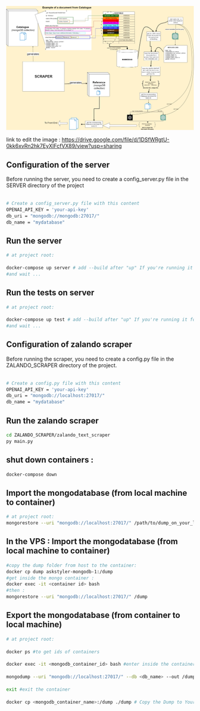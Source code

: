 
[![Big picture of the project](https://github.com/Aziz4785/stylist.ai/blob/master/bigpicture.jpg)](https://github.com/Aziz4785/stylist.ai/blob/master/bigpicture.jpg)

link to edit the image : https://drive.google.com/file/d/1DSfWRgtU-0kk6xvRn2hk7EyXIFcfVX89/view?usp=sharing

## Configuration of the server
Before running the server, you need to create a config_server.py file in the SERVER directory of the project
```bash

# Create a config_server.py file with this content
OPENAI_API_KEY = 'your-api-key'
db_uri = "mongodb://mongodb:27017/"
db_name = "mydatabase"

```
## Run the server
```bash
# at project root:

docker-compose up server # add --build after "up" If you're running it for the first time or after modifying the server code
#and wait ...
```
## Run the tests on server
```bash
# at project root:

docker-compose up test # add --build after "up" If you're running it for the first time or after modifying the test
#and wait ...
```

## Configuration of zalando scraper
Before running the scraper, you need to create a config.py file in the ZALANDO_SCRAPER directory of the project.
```bash

# Create a config.py file with this content
OPENAI_API_KEY = 'your-api-key'
db_uri = "mongodb://localhost:27017/"
db_name = "mydatabase"

```

## Run the zalando scraper
```bash
cd ZALANDO_SCRAPER/zalando_text_scraper
py main.py

```

## shut down containers : 
```bash
docker-compose down

```

## Import the mongodatabase (from local machine to container)
```bash
# at project root:
mongorestore --uri "mongodb://localhost:27017/" /path/to/dump_on_your_local_machine

```
## In the VPS : Import the mongodatabase (from local machine to container)
```bash
#copy the dump folder from host to the container:
docker cp dump askstyler-mongodb-1:/dump
#get inside the mongo container :
docker exec -it <container id> bash
#then :
mongorestore --uri "mongodb://localhost:27017/" /dump

```
## Export the mongodatabase (from container to local machine)
```bash
# at project root:

docker ps #to get ids of containers

docker exec -it <mongodb_container_id> bash #enter inside the container

mongodump --uri "mongodb://localhost:27017/" --db <db_name> --out /dump #create a dump of the "mydatabase" database and place it in the /dump directory inside the container.

exit #exit the container

docker cp <mongodb_container_name>:/dump ./dump # Copy the Dump to Your Host Machine
```
